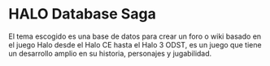 # HALO Database Saga

El tema escogido es una base de datos para crear un foro o wiki basado en el juego Halo desde el Halo CE hasta el Halo 3 ODST, es un juego que tiene un desarrollo amplio en su historia, personajes y jugabilidad.

